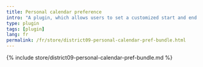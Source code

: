 ```yaml
---
title: Personal calendar preference
intro: "A plugin, which allows users to set a customized start and end time for the calendar display in their personal preferences."
type: plugin
tags: [plugin]
lang: fr
permalink: /fr/store/district09-personal-calendar-pref-bundle.html
---
```


{% include store/district09-personal-calendar-pref-bundle.md %}
